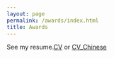 ```yaml
---
layout: page
permalink: /awards/index.html
title: Awards
---
```


See my resume.[CV](https://laulen.github.io/file/CV-qianqianzhang.pdf) or [CV_Chinese](https://laulen.github.io/file/CV-CHINESE-20250905.pdf)